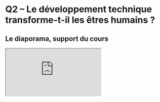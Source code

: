 # Q2 – Le développement technique transforme-t-il les êtres humains ?

## Le diaporama, support du cours

<iframe src="https://eyssette.github.io/marp-slides/slides/2021-2022/s3-ch6-q2.html"></iframe>